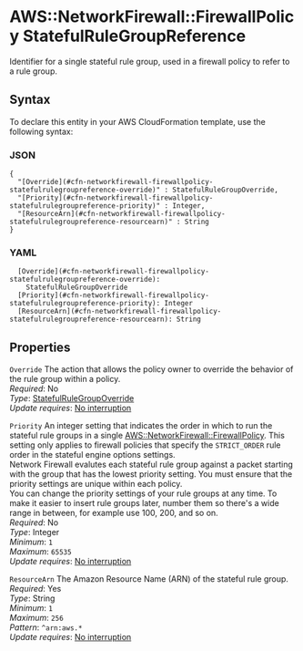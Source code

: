 # AWS::NetworkFirewall::FirewallPolicy StatefulRuleGroupReference<a name="aws-properties-networkfirewall-firewallpolicy-statefulrulegroupreference"></a>

Identifier for a single stateful rule group, used in a firewall policy to refer to a rule group\.

## Syntax<a name="aws-properties-networkfirewall-firewallpolicy-statefulrulegroupreference-syntax"></a>

To declare this entity in your AWS CloudFormation template, use the following syntax:

### JSON<a name="aws-properties-networkfirewall-firewallpolicy-statefulrulegroupreference-syntax.json"></a>

```
{
  "[Override](#cfn-networkfirewall-firewallpolicy-statefulrulegroupreference-override)" : StatefulRuleGroupOverride,
  "[Priority](#cfn-networkfirewall-firewallpolicy-statefulrulegroupreference-priority)" : Integer,
  "[ResourceArn](#cfn-networkfirewall-firewallpolicy-statefulrulegroupreference-resourcearn)" : String
}
```

### YAML<a name="aws-properties-networkfirewall-firewallpolicy-statefulrulegroupreference-syntax.yaml"></a>

```
  [Override](#cfn-networkfirewall-firewallpolicy-statefulrulegroupreference-override):
    StatefulRuleGroupOverride
  [Priority](#cfn-networkfirewall-firewallpolicy-statefulrulegroupreference-priority): Integer
  [ResourceArn](#cfn-networkfirewall-firewallpolicy-statefulrulegroupreference-resourcearn): String
```

## Properties<a name="aws-properties-networkfirewall-firewallpolicy-statefulrulegroupreference-properties"></a>

`Override` <a name="cfn-networkfirewall-firewallpolicy-statefulrulegroupreference-override"></a>
The action that allows the policy owner to override the behavior of the rule group within a policy\.  
_Required_: No  
_Type_: [StatefulRuleGroupOverride](aws-properties-networkfirewall-firewallpolicy-statefulrulegroupoverride.md)  
_Update requires_: [No interruption](https://docs.aws.amazon.com/AWSCloudFormation/latest/UserGuide/using-cfn-updating-stacks-update-behaviors.html#update-no-interrupt)

`Priority` <a name="cfn-networkfirewall-firewallpolicy-statefulrulegroupreference-priority"></a>
An integer setting that indicates the order in which to run the stateful rule groups in a single [AWS::NetworkFirewall::FirewallPolicy](aws-resource-networkfirewall-firewallpolicy.md)\. This setting only applies to firewall policies that specify the `STRICT_ORDER` rule order in the stateful engine options settings\.  
Network Firewall evalutes each stateful rule group against a packet starting with the group that has the lowest priority setting\. You must ensure that the priority settings are unique within each policy\.  
You can change the priority settings of your rule groups at any time\. To make it easier to insert rule groups later, number them so there's a wide range in between, for example use 100, 200, and so on\.  
_Required_: No  
_Type_: Integer  
_Minimum_: `1`  
_Maximum_: `65535`  
_Update requires_: [No interruption](https://docs.aws.amazon.com/AWSCloudFormation/latest/UserGuide/using-cfn-updating-stacks-update-behaviors.html#update-no-interrupt)

`ResourceArn` <a name="cfn-networkfirewall-firewallpolicy-statefulrulegroupreference-resourcearn"></a>
The Amazon Resource Name \(ARN\) of the stateful rule group\.  
_Required_: Yes  
_Type_: String  
_Minimum_: `1`  
_Maximum_: `256`  
_Pattern_: `^arn:aws.*`  
_Update requires_: [No interruption](https://docs.aws.amazon.com/AWSCloudFormation/latest/UserGuide/using-cfn-updating-stacks-update-behaviors.html#update-no-interrupt)
